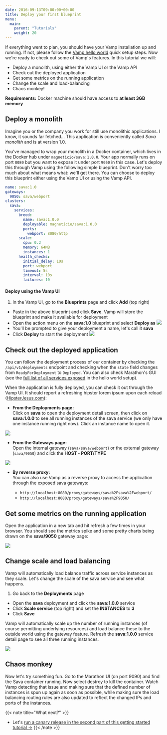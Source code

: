 ```yaml
---
date: 2016-09-13T09:00:00+00:00
title: Deploy your first blueprint
menu:
  main:
    parent: "Tutorials"
    weight: 20
---
```

If everything went to plan, you should have your Vamp installation up and running. If not, please follow the [Vamp hello world](/documentation/installation/hello-world) quick setup steps. Now we're ready to check out some of Vamp's features. In this tutorial we will:  

* Deploy a monolith, using either the Vamp UI or the Vamp API
* Check out the deployed application  
* Get some metrics on the running application  
* Change the scale and load-balancing
* Chaos monkey!    

**Requirements:** Docker machine should have access to **at least 3GB memory**

## Deploy a monolith

Imagine you or the company you work for still use monolithic applications. I know, it sounds far fetched...
This application is conveniently called *Sava monolith* and is at version 1.0.  

You've managed to wrap your monolith in a Docker container, which lives in the Docker hub under `magneticio/sava:1.0.0`. 
Your app normally runs on port `8080` but you want to expose it under port `9050` in this case.
 Let's deploy this through Vamp using the following simple blueprint. Don't worry too much about what means what: we'll get there. 
 You can choose to deploy this blueprint either using the Vamp UI or using the Vamp API.

```yaml
name: sava:1.0
gateways:
  9050: sava/webport
clusters:
  sava:
    services:
      breed:
        name: sava:1.0.0
        deployable: magneticio/sava:1.0.0
        ports:
          webport: 8080/http
      scale:
        cpu: 0.2       
        memory: 64MB
        instances: 1
      health_checks:
        initial_delay: 10s
        port: webport
        timeout: 5s
        interval: 10s
        failures: 10     
```


#### Deploy using the Vamp UI

1. In the Vamp UI, go to the **Blueprints** page and click **Add** (top right)
* Paste in the above blueprint and click **Save**. Vamp will store the blueprint and make it available for deployment 
* Open the action menu on the **sava:1.0** blueprint and select **Deploy as** 
  ![](/images/screens/v100/tut1/vampee-environment-blueprints-sava10-deployas.png)
* You'll be prompted to give your deployment a name, let's call it **sava**
* Click **Deploy** to start the deployment
  ![](/images/screens/v100/tut1/vampee-environment-deployments-sava)
  

## Check out the deployed application 

You can follow the deployment process of our container by checking the `/api/v1/deployments` endpoint and checking when the `state` field changes from `ReadyForDeployment` to `Deployed`. You can also check Marathon's GUI (see the [full list of all services exposed](/documentation/installation/hello-world/#check-vamp-is-up-and-running) in the hello world setup).

When the application is fully deployed, you can check it out through the Vamp UI. It should report a refreshing hipster lorem ipsum upon each reload ([HipsterJesus.com](http://hipsterjesus.com/)):

* **From the Deployments page:**  
  Click on **sava** to open the deployment detail screen, then click on **sava:1.0.0** to see all running instances of the sava service (we only have one instance running right now). Click an instance name to open it.

![](/images/screens/v100/tut1/vampee-environment-deployments-sava-instance-mono10.png)

* **From the Gateways page:**  
  Open the internal gateway (`sava/sava/webport`) or the external gateway (`sava/9050`) and click the **HOST - PORT/TYPE**

![](/images/screens/v100/tut1/vampee-environment-gateways-sava-internal-mono10.png)

* **By reverse proxy:**  
  You can also use Vamp as a reverse proxy to access the application through the exposed sava gateways:

  * `http://localhost:8080/proxy/gateways/sava%2Fsava%2Fwebport/`
  * `http://localhost:8080/proxy/gateways/sava%2F9050/`

## Get some metrics on the running application

Open the application in a new tab and hit refresh a few times in your browser. You should see the metrics spike and some pretty charts being drawn on the **sava/9050** gateway page:

![](/images/screens/v100/tut1/vampee-environment-gateways-sava-external.png)

## Change scale and load balancing

Vamp will automatically load balance traffic across service instances as they scale. Let's change the scale of the sava service and see what happens. 

1. Go back to the **Deployments** page 
* Open the **sava** deployment and click the **sava:1.0.0** service
* Click **Scale service** (top right) and set the **INSTANCES** to **3** 
* Click **Save** 

Vamp will automatically scale up the number of running instances (of course permitting underlying resources) and load balance these to the outside world using the gateway feature. Refresh the **sava:1.0.0** service detail page to see all three running instances.

![](/images/screens/v100/tut1/vampee-environment-deployments-sava-instances-3.png)

## Chaos monkey

Now let's try something fun. Go to the Marathon UI (on port 9090) and find the Sava container running. Now select destroy to kill the container. Watch Vamp detecting that issue and making sure that the defined number of instances is spun up again as soon as possible, while making sure the load balancing routing rules are also updated to reflect the changed IPs and ports of the instances.

{{< note title="What next?" >}}
* Let's [run a canary release in the second part of this getting started tutorial →](/documentation/tutorials/run-a-canary-release/)
{{< /note >}}

